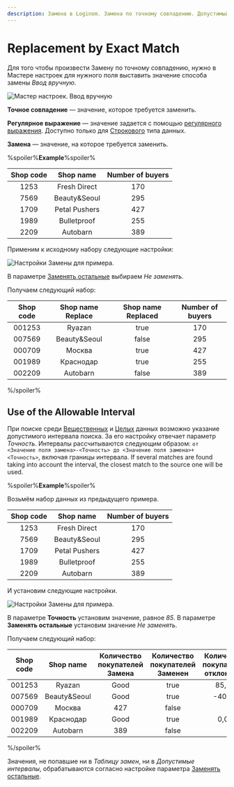 ```yaml
---
description: Замена в Loginom. Замена по точному совпадению. Допустимый интервал.
---
```

# Replacement by Exact Match

Для того чтобы произвести Замену по точному совпадению, нужно в Мастере настроек для нужного поля выставить значение способа замены *Ввод вручную*.

![Мастер настроек. Ввод вручную](./substitution-exact-match-1.png)

**Точное совпадение** — значение, которое требуется заменить.

**Регулярное выражение** — значение задается с помощью [регулярного выражения](./regexp-match.md). Доступно только для [Строкового](./../../../data/datatype.md) типа данных.

**Замена** — значение, на которое требуется заменить.

%spoiler%**Example**%spoiler%

| Shop code | Shop name | Number of buyers |
|:-:|:-:|:-:|
| 1253 | Fresh Direct | 170 |
| 7569 | Beauty&Seoul | 295 |
| 1709 | Petal Pushers | 427 |
| 1989 | Bulletproof | 255 |
| 2209 | Autobarn | 389 |

Применим к исходному набору следующие настройки:

![Настройки Замены для примера.](substitution-exact-match-2.png)

В параметре [Заменять остальные](./other-match.md) выбираем *Не заменять.*

Получаем следующий набор:

| Shop code | Shop name Replace | Shop name Replaced | Number of buyers |
|:-:|:-:|:-:|:-:|
| 001253 | Ryazan | true | 170 |
| 007569 | Beauty&Seoul | false | 295 |
| 000709 | Москва | true | 427 |
| 001989 | Краснодар | true | 255 |
| 002209 | Autobarn | false | 389 |

%/spoiler%


## Use of the Allowable Interval

При поиске среди [Вещественных](./../../../data/datatype.md) и [Целых](./../../../data/datatype.md) данных возможно указание допустимого интервала поиска. За его настройку отвечает параметр *Точность*. Интервалы рассчитываются следующим образом: `от <Значение поля замена>-<Точность> до <Значение поля замена>+<Точность>`, включая границы интервала. If several matches are found taking into account the interval, the closest match to the source one will be used.

%spoiler%**Example**%spoiler%

Возьмём набор данных из предыдущего примера.

| Shop code | Shop name | Number of buyers |
|:-:|:-:|:-:|
| 1253 | Fresh Direct | 170 |
| 7569 | Beauty&Seoul | 295 |
| 1709 | Petal Pushers | 427 |
| 1989 | Bulletproof | 255 |
| 2209 | Autobarn | 389 |

И установим следующие настройки.

![Настройки Замены для примера.](substitution-exact-match-3.png)

В параметре **Точность** установим значение, равное *85*.
В параметре **Заменять остальные** установим значение *Не заменять*.

Получаем следующий набор:

| Shop code | Shop name | Количество покупателей Замена | Количество покупателей Заменен | Количество покупателей отклонение |
|:-:|:-:|:-:|:-:|:-:|
| 001253 | Ryazan | Good | true | 85,00 |
| 007569 | Beauty&Seoul | Good | true | -40,00 |
| 000709 | Москва | 427 | false | |
| 001989 | Краснодар | Good | true | 0,00 |
| 002209 | Autobarn | 389 | false | |

%/spoiler%

Значения, не попавшие ни в *Таблицу замен*, ни в *Допустимые интервалы*, обрабатываются согласно настройке параметра [Заменять остальные](./other-match.md).